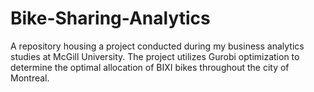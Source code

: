 # Bike-Sharing-Analytics
A repository housing a project conducted during my business analytics studies at McGill University. The project utilizes Gurobi optimization to determine the optimal allocation of BIXI bikes throughout the city of Montreal.
